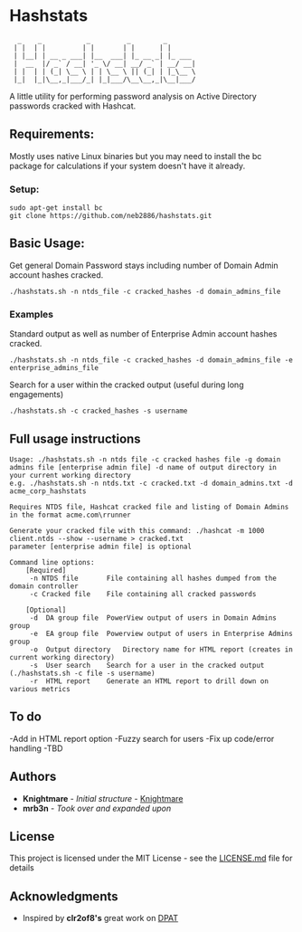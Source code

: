 # Hashstats

```
  _    _           _         _        _       
 | |  | |         | |       | |      | |      
 | |__| | __ _ ___| |__  ___| |_ __ _| |_ ___ 
 |  __  |/ _` / __| '_ \/ __| __/ _` | __/ __|
 | |  | | (_| \__ \ | | \__ \ || (_| | |_\__ \
 |_|  |_|\__,_|___/_| |_|___/\__\__,_|\__|___/
 ```

A little utility for performing password analysis on Active Directory passwords cracked with Hashcat.

## Requirements:

Mostly uses native Linux binaries but you may need to install the bc package for calculations if your system doesn't have it already.


### Setup:


```
sudo apt-get install bc
git clone https://github.com/neb2886/hashstats.git
```

## Basic Usage:

Get general Domain Password stays including number of Domain Admin account hashes cracked.

```
./hashstats.sh -n ntds_file -c cracked_hashes -d domain_admins_file 
```

### Examples

Standard output as well as number of Enterprise Admin account hashes cracked.

```
./hashstats.sh -n ntds_file -c cracked_hashes -d domain_admins_file -e enterprise_admins_file
```

Search for a user within the cracked output (useful during long engagements)

```
./hashstats.sh -c cracked_hashes -s username
```

## Full usage instructions

```
Usage: ./hashstats.sh -n ntds file -c cracked hashes file -g domain admins file [enterprise admin file] -d name of output directory in your current working directory
e.g. ./hashstats.sh -n ntds.txt -c cracked.txt -d domain_admins.txt -d acme_corp_hashstats

Requires NTDS file, Hashcat cracked file and listing of Domain Admins in the format acme.com\rrunner

Generate your cracked file with this command: ./hashcat -m 1000 client.ntds --show --username > cracked.txt
parameter [enterprise admin file] is optional

Command line options:
	[Required]
	 -n NTDS file		File containing all hashes dumped from the domain controller
	 -c Cracked file	File containing all cracked passwords

	[Optional]
	 -d  DA group file	PowerView output of users in Domain Admins group
	 -e  EA group file	Powerview output of users in Enterprise Admins group
	 -o  Output directory	Directory name for HTML report (creates in current working directory)
	 -s  User search	Search for a user in the cracked output (./hashstats.sh -c file -s username)
	 -r  HTML report	Generate an HTML report to drill down on various metrics
```
## To do

-Add in HTML report option
-Fuzzy search for users
-Fix up code/error handling
-TBD

## Authors

* **Knightmare** - *Initial structure* - [Knightmare](https://github.com/knightmare2600)
* **mrb3n**      - *Took over and expanded upon*

## License

This project is licensed under the MIT License - see the [LICENSE.md](https://github.com/neb2886/hashstats/blob/master/LICENSE) file for details

## Acknowledgments

* Inspired by  **clr2of8's** great work on [DPAT](https://github.com/clr2of8/DPAT)


